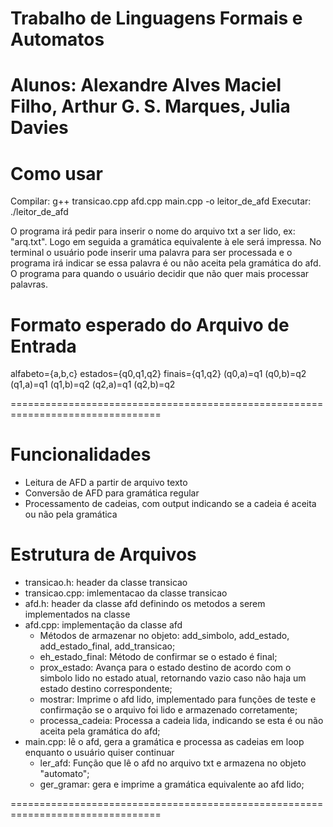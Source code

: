 # Trabalho de Linguagens Formais e Automatos
Alunos: Alexandre Alves Maciel Filho, Arthur G. S. Marques, Julia Davies
================================================================================

# Como usar
  Compilar: g++ transicao.cpp afd.cpp main.cpp -o leitor_de_afd
  Executar: ./leitor_de_afd

  O programa irá pedir para inserir o nome do arquivo txt a ser lido, ex: "arq.txt". Logo em seguida a gramática equivalente à ele será impressa.
  No terminal o usuário pode inserir uma palavra para ser processada e o programa irá indicar se essa palavra é ou não aceita pela gramática do afd.
  O programa para quando o usuário decidir que não quer mais processar palavras.

# Formato esperado do Arquivo de Entrada

  alfabeto={a,b,c}
  estados={q0,q1,q2}
  finais={q1,q2}
  (q0,a)=q1
  (q0,b)=q2
  (q1,a)=q1
  (q1,b)=q2
  (q2,a)=q1
  (q2,b)=q2

================================================================================

# Funcionalidades
  - Leitura de AFD a partir de arquivo texto
  - Conversão de AFD para gramática regular
  - Processamento de cadeias, com output indicando se a cadeia é aceita ou não pela gramática

# Estrutura de Arquivos
  - transicao.h: header da classe transicao
  - transicao.cpp: imlementacao da classe transicao
  - afd.h: header da classe afd definindo os metodos a serem implementados na classe
  - afd.cpp: implementação da classe afd
      - Métodos de armazenar no objeto: add_simbolo, add_estado, add_estado_final, add_transicao;
      - eh_estado_final: Método de confirmar se o estado é final;
      - prox_estado: Avança para o estado destino de acordo com o simbolo lido no estado atual, retornando vazio caso não haja um estado destino correspondente;
      - mostrar: Imprime o afd lido, implementado para funções de teste e confirmação se o arquivo foi lido e armazenado corretamente;
      - processa_cadeia: Processa a cadeia lida, indicando se esta é ou não aceita pela gramática do afd;
  - main.cpp: lê o afd, gera a gramática e processa as cadeias em loop enquanto o usuário quiser continuar
      - ler_afd: Função que lê o afd no arquivo txt e armazena no objeto "automato";
      - ger_gramar: gera e imprime a gramática equivalente ao afd lido;
   
================================================================================
